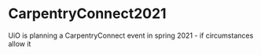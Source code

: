 # CarpentryConnect2021
UiO is planning a CarpentryConnect event in spring 2021 - if circumstances allow it
